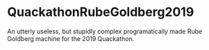 # QuackathonRubeGoldberg2019
An utterly useless, but stupidly complex programatically made Rube Goldberg machine for the 2019 Quackathon.
